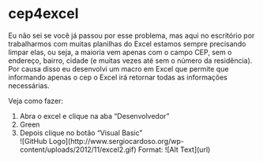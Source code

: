 cep4excel
=========

Eu não sei se você já passou por esse problema, mas aqui no escritório por trabalharmos com muitas planilhas do Excel estamos sempre precisando limpar elas, ou seja, a maioria vem apenas com o campo CEP, sem o endereço, bairro, cidade (e muitas vezes até sem o número da residência). Por causa disso eu desenvolvi um macro em Excel que permite que informando apenas o cep o Excel irá retornar todas as informações necessárias.

Veja como fazer:

<ol>
<li>Abra o excel e clique na aba “Desenvolvedor”</li>
<li>Green</li>
<li>Depois clique no botão “Visual Basic”<br>
![GitHub Logo](http://www.sergiocardoso.org/wp-content/uploads/2012/11/excel2.gif)
Format: ![Alt Text](url)</li>
</ol>





